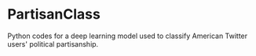 # PartisanClass
Python codes for a deep learning model used to classify American Twitter users' political partisanship.
